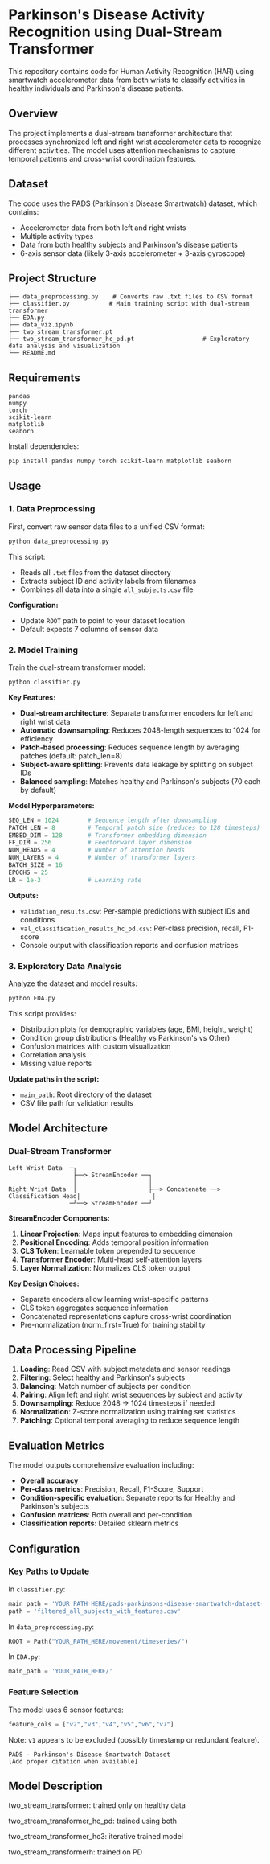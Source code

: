 # Parkinson's Disease Activity Recognition using Dual-Stream Transformer

This repository contains code for Human Activity Recognition (HAR) using smartwatch accelerometer data from both wrists to classify activities in healthy individuals and Parkinson's disease patients.

## Overview

The project implements a dual-stream transformer architecture that processes synchronized left and right wrist accelerometer data to recognize different activities. The model uses attention mechanisms to capture temporal patterns and cross-wrist coordination features.

## Dataset

The code uses the PADS (Parkinson's Disease Smartwatch) dataset, which contains:
- Accelerometer data from both left and right wrists
- Multiple activity types
- Data from both healthy subjects and Parkinson's disease patients
- 6-axis sensor data (likely 3-axis accelerometer + 3-axis gyroscope)

## Project Structure
```
├── data_preprocessing.py    # Converts raw .txt files to CSV format
├── classifier.py           # Main training script with dual-stream transformer
├── EDA.py
├── data_viz.ipynb
├── two_stream_transformer.pt
├── two_stream_transformer_hc_pd.pt                   # Exploratory data analysis and visualization
└── README.md
```


## Requirements
```
pandas
numpy
torch
scikit-learn
matplotlib
seaborn
```

Install dependencies:
```bash
pip install pandas numpy torch scikit-learn matplotlib seaborn
```

## Usage

### 1. Data Preprocessing

First, convert raw sensor data files to a unified CSV format:
```python
python data_preprocessing.py
```

This script:
- Reads all `.txt` files from the dataset directory
- Extracts subject ID and activity labels from filenames
- Combines all data into a single `all_subjects.csv` file

**Configuration:**
- Update `ROOT` path to point to your dataset location
- Default expects 7 columns of sensor data

### 2. Model Training

Train the dual-stream transformer model:
```python
python classifier.py
```

**Key Features:**
- **Dual-stream architecture**: Separate transformer encoders for left and right wrist data
- **Automatic downsampling**: Reduces 2048-length sequences to 1024 for efficiency
- **Patch-based processing**: Reduces sequence length by averaging patches (default: patch_len=8)
- **Subject-aware splitting**: Prevents data leakage by splitting on subject IDs
- **Balanced sampling**: Matches healthy and Parkinson's subjects (70 each by default)

**Model Hyperparameters:**
```python
SEQ_LEN = 1024        # Sequence length after downsampling
PATCH_LEN = 8         # Temporal patch size (reduces to 128 timesteps)
EMBED_DIM = 128       # Transformer embedding dimension
FF_DIM = 256          # Feedforward layer dimension
NUM_HEADS = 4         # Number of attention heads
NUM_LAYERS = 4        # Number of transformer layers
BATCH_SIZE = 16
EPOCHS = 25
LR = 1e-3             # Learning rate
```

**Outputs:**
- `validation_results.csv`: Per-sample predictions with subject IDs and conditions
- `val_classification_results_hc_pd.csv`: Per-class precision, recall, F1-score
- Console output with classification reports and confusion matrices

### 3. Exploratory Data Analysis

Analyze the dataset and model results:
```python
python EDA.py
```

This script provides:
- Distribution plots for demographic variables (age, BMI, height, weight)
- Condition group distributions (Healthy vs Parkinson's vs Other)
- Confusion matrices with custom visualization
- Correlation analysis
- Missing value reports

**Update paths in the script:**
- `main_path`: Root directory of the dataset
- CSV file path for validation results

## Model Architecture

### Dual-Stream Transformer
```
Left Wrist Data  ─┐
                  ├──> StreamEncoder ──┐
                  │                    │
Right Wrist Data  │                    ├──> Concatenate ──> Classification Head│                    │
                 ─┘──> StreamEncoder ──┘
```

**StreamEncoder Components:**
1. **Linear Projection**: Maps input features to embedding dimension
2. **Positional Encoding**: Adds temporal position information
3. **CLS Token**: Learnable token prepended to sequence
4. **Transformer Encoder**: Multi-head self-attention layers
5. **Layer Normalization**: Normalizes CLS token output

**Key Design Choices:**
- Separate encoders allow learning wrist-specific patterns
- CLS token aggregates sequence information
- Concatenated representations capture cross-wrist coordination
- Pre-normalization (norm_first=True) for training stability

## Data Processing Pipeline

1. **Loading**: Read CSV with subject metadata and sensor readings
2. **Filtering**: Select healthy and Parkinson's subjects
3. **Balancing**: Match number of subjects per condition
4. **Pairing**: Align left and right wrist sequences by subject and activity
5. **Downsampling**: Reduce 2048 → 1024 timesteps if needed
6. **Normalization**: Z-score normalization using training set statistics
7. **Patching**: Optional temporal averaging to reduce sequence length

## Evaluation Metrics

The model outputs comprehensive evaluation including:
- **Overall accuracy**
- **Per-class metrics**: Precision, Recall, F1-Score, Support
- **Condition-specific evaluation**: Separate reports for Healthy and Parkinson's subjects
- **Confusion matrices**: Both overall and per-condition
- **Classification reports**: Detailed sklearn metrics

## Configuration

### Key Paths to Update

In `classifier.py`:
```python
main_path = 'YOUR_PATH_HERE/pads-parkinsons-disease-smartwatch-dataset-1.0.0/'
path = 'filtered_all_subjects_with_features.csv'
```

In `data_preprocessing.py`:
```python
ROOT = Path("YOUR_PATH_HERE/movement/timeseries/")
```

In `EDA.py`:
```python
main_path = 'YOUR_PATH_HERE/'
```

### Feature Selection

The model uses 6 sensor features:
```python
feature_cols = ["v2","v3","v4","v5","v6","v7"]
```

Note: `v1` appears to be excluded (possibly timestamp or redundant feature).


```
PADS - Parkinson's Disease Smartwatch Dataset
[Add proper citation when available]
```

## Model Description

two_stream_transformer: trained only on healthy data

two_stream_transformer_hc_pd: trained using both

two_stream_transformer_hc3: iterative trained model

two_stream_transformerh: trained on PD
